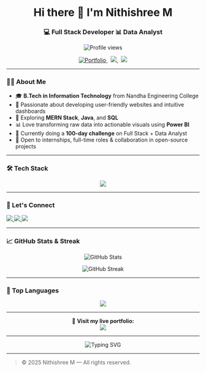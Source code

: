 <h1 align="center">Hi there 👋 I'm Nithishree M</h1>
<h3 align="center">💻 Full Stack Developer  📊 Data Analyst</h3>

<p align="center">
  <img src="https://komarev.com/ghpvc/?username=nithishreemd&label=Profile%20Views&color=0e75b6&style=flat" alt="Profile views" />
</p>

<p align="center">
  <a href="https://portfolio-frontend-bvcr.onrender.com/" target="_blank">
    <img src="https://img.shields.io/badge/🌐%20Visit%20My%20Portfolio-000000?style=for-the-badge&logo=firefox-browser&logoColor=white" alt="Portfolio" />
  </a>
  &nbsp;
  <a href="https://github.com/nithishreemd" target="_blank">
    <img src="https://img.shields.io/badge/GitHub-nithishreemd-181717?style=for-the-badge&logo=github" />
  </a>
  &nbsp;
  <a href="https://github.com/nithishreemd/nithishreemd/blob/main/Nithishree%20M%20Resume.pdf" target="_blank">
    <img src="https://img.shields.io/badge/📄%20View%20Resume-0072b1?style=for-the-badge&logo=readme&logoColor=white" />
  </a>
</p>

---

### 👩‍💻 About Me

- 🎓 **B.Tech in Information Technology** from Nandha Engineering College  
- 💼 Passionate about developing user-friendly websites and intuitive dashboards  
- 🧠 Exploring **MERN Stack**, **Java**, and **SQL**  
- 📊 Love transforming raw data into actionable visuals using **Power BI**  
- 🌱 Currently doing a **100-day challenge** on Full Stack + Data Analyst  
- 🤝 Open to internships, full-time roles & collaboration in open-source projects

---

### 🛠️ Tech Stack

<p align="center">
  <img src="https://skillicons.dev/icons?i=html,css,js,react,nodejs,express,mongodb,java,figma,github,vscode,sql,powerbi" />
</p>

---


### 🤝 Let's Connect

<p align="left">
  <a href="mailto:nithishree4@gmail.com">
    <img src="https://img.shields.io/badge/Email-nithishree4@gmail.com-D14836?style=for-the-badge&logo=gmail&logoColor=white" />
  </a>
  <a href="https://www.linkedin.com/in/nithishree-maheswaran-81b555253/">
    <img src="https://img.shields.io/badge/LinkedIn-Nithishree%20M-0072b1?style=for-the-badge&logo=linkedin&logoColor=white" />
  </a>
  <a href="https://github.com/nithishreemd">
    <img src="https://img.shields.io/badge/GitHub-nithishreemd-181717?style=for-the-badge&logo=github" />
  </a>
</p>

---

### 📈 GitHub Stats & Streak

<p align="center">
  <img src="https://github-readme-stats.vercel.app/api?username=nithishreemd&show_icons=true&theme=radical" alt="GitHub Stats" />
</p>

<p align="center">
<img src="https://streak-stats.demolab.com?user=nithishreemd&theme=merko" alt="GitHub Streak" />

</p>

---

### 🌟 Top Languages

<p align="center">
  <img src="https://github-readme-stats.vercel.app/api/top-langs/?username=nithishreemd&layout=compact&theme=tokyonight" />
</p>

---

<p align="center">
  🔗 <strong>Visit my live portfolio: </strong><br/>
  <a href="https://portfolio-frontend-bvcr.onrender.com/" target="_blank">
    <img src="https://img.shields.io/badge/🌍 Portfolio%20Website-00A8E8?style=for-the-badge&logo=vercel&logoColor=white" />
  </a>
</p>

---

<p align="center">
  <img src="https://readme-typing-svg.herokuapp.com?font=Fira+Code&duration=3000&pause=1000&color=e64e17&center=true&vCenter=true&width=435&lines=Passionate+Developer+and+Designer;MERN+Stack+%7C+Power+BI+%7C+Java+%7C+SQL;Always+Learning+and+Building+%F0%9F%92%BB" alt="Typing SVG" />
</p>

---

> © 2025 Nithishree M — All rights reserved.
